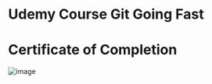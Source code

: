 # Udemy Course Git Going Fast
# Certificate of Completion
![image](https://user-images.githubusercontent.com/70633897/153758631-6ab02c2a-b33f-4d6f-abe7-2232931d1462.png)

